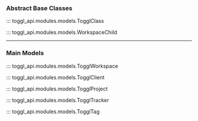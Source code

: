 ### Abstract Base Classes

::: toggl_api.modules.models.TogglClass

::: toggl_api.modules.models.WorkspaceChild

***

### Main Models

::: toggl_api.modules.models.TogglWorkspace

::: toggl_api.modules.models.TogglClient

::: toggl_api.modules.models.TogglProject

::: toggl_api.modules.models.TogglTracker

::: toggl_api.modules.models.TogglTag
